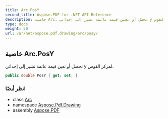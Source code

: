 ```yaml
---
title: Arc.PosY
second_title: Aspose.PDF for .NET API Reference
description: خاصية Arc. تحصل أو تعين قيمة عائمة تشير إلى إحداثي y لمركز القوس
type: docs
weight: 50
url: /ar/net/aspose.pdf.drawing/arc/posy/
---
```

## خاصية Arc.PosY

تحصل أو تعين قيمة عائمة تشير إلى إحداثي y لمركز القوس.

```csharp
public double PosY { get; set; }
```

### انظر أيضًا

* class [Arc](../)
* namespace [Aspose.Pdf.Drawing](../../../aspose.pdf.drawing/)
* assembly [Aspose.PDF](../../../)